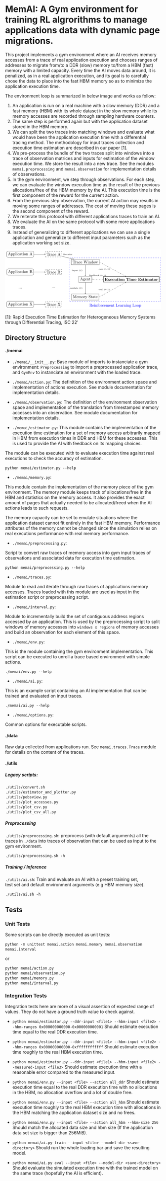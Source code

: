 # MemAI: A Gym environment for training RL algrorithms to manage applications data with dynamic page migrations.

This project implements a gym environment where an AI receives memory
accesses from a trace of real application execution and chooses ranges of 
addresses to migrate from/to a DDR (slow) memory to/from a HBM (fast) 
memory with a limited capacity. Every time the AI moves data around, it is 
penalized, as in a real application execution, and its goal is to carefully 
chose the data to place into the fast HBM memory so as to minimize the 
application execution time.

The environment loop is summarized in below image and works as follow:
1. An application is run on a real machine with a slow memory (DDR) and
a fast memory (HBM) with its whole dataset in the slow memory while
its memory accesses are recorded through sampling hardware counters.
2. The same step is performed again but with the application dataset
stored in the HBM memory.
3. We can split the two traces into matching windows and evaluate what 
would have been the application execution time with a differential 
tracing method. The methodology for input traces collection and execution 
time estimation are described in our paper [1].
4. We pre-process the bundle of the two traces split into windows into
a trace of observation matrices and inputs for estimation of the window
execution time. We store the result into a new trace.
See the modules `memai.preprocessing` and `memai.observation` for 
implementation details of observations.
5. In the gym environment, we step through observations. For each step,
we can evaluate the window execution time as the result of the previous
allocations/free of the HBM memory by the AI. This execution time
is the first component of the reward for the current action.
6. From the previous step observation, the current AI action may results in 
moving some ranges of addresses. The cost of moving these pages is the 
second component of the reward.
7. We reiterate this protocol with different applications traces to train an
AI.
8. We evaluate the AI on the same protocol with some more applications traces.
9. Instead of generalizing to different applications we can use a single 
application and generalize to different input parameters such as the 
application working set size.

![Gym environment loop description](./img/system-figure0.svg)

[1]: Rapid Execution Time Estimation for Heterogeneous Memory Systems through Differential Tracing, ISC 22'

## Directory Structure

#### ./memai

+ `./memai/__init__.py`:
Base module of imports to instanciate a gym environment: `Preprocessing`
to import a preprocessed application trace, and `GymEnv` to instanciate an
environment with the loaded trace.

+ `./memai/action.py`:
The definition of the environment action space and implementation of actions
execution. See module documentation for implementation details.

+ `./memai/observation.py`:
The definition of the environment observation space and implementation of 
the translation from timestamped memory accesses into an observation.
See module documentation for implementation details.

+ `./memai/estimator.py`:
This module contains the implementation of the execution time estimation 
for a set of memory
access arbitrarily mapped in HBM from execution times in DDR and HBM for
these accesses. This is used to provide the AI with feedback on its
mapping choices.

The module can be executed with to evaluate execution time against real
executions to check the accuracy of estimation.

```
python memai/estimator.py --help
```

+ `./memai/memory.py`:

This module contain the implementation of the memory piece of the gym
environment. The memory module keeps track of allocations/free
in the HBM and statistics on the memory access. It also provides the exact
amount of pages that actually needed to be allocated/freed when the AI
actions leads to such requests.

The memory capacity can be set to emulate situations where the application
dataset cannot fit entirely in the fast HBM memory.
Performance attributes of the memory cannot be changed since the simulation
relies on real executions performance with real memory performance.

+ `./memai/preprocessing.py`:

Script to convert raw traces of memory access into gym input traces of
observations and associated data for execution time estimation.

```
python memai/preprocessing.py --help
```

+ `./memai/traces.py`:

Module to read and iterate through raw traces of applications memory 
accesses. Traces loaded with this module are used as input in 
the estimation script or preprocessing script.

+ `./memai/interval.py`:

Module to incrementally build the set of contiguous address regions 
accessed by an application. This is used by the preprocessing script to 
split windows of memory accesses into `windows x regions` of memory 
accesses and build an observation for each element of this space.

+ `./memai/env.py`:

This is the module containing the gym environment implementation.
This script can be executed to unroll a trace based environment
with simple actions.

```
./memai/env.py --help
```

+ `./memai/ai.py`:

This is an example script containing an AI implementation that
can be trained and evaluated on input traces.

```
./memai/ai.py --help
```

+ `./memai/options.py`:

Common options for executable scripts.

#### ./data

Raw data collected from applications run.
See `memai.traces.Trace` module for details on the content of the traces.

#### ./utils

##### Legacy scripts: 

```
./utils/convert.sh
./utils/estimator_and_plotter.py
./utils/pebsview.py
./utils/plot_accesses.py
./utils/plot_csv.py
./utils/plot_csv_all.py
```

##### Preprocessing

`./utils/preprocessing.sh`: preprocess (with default arguments) all the 
traces in `./data` into traces of observation that can be used as input to 
the gym environment.

```
./utils/preprocessing.sh -h
```

##### Training / Inference

`./utils/ai.sh`: Train and evaluate an AI with a preset training set,  
test set and default environment arguments (e.g HBM memory size). 

```
./utils/ai.sh -h
```

## Tests

### Unit Tests

Some scripts can be directly executed as unit tests:
```
python -m unittest memai.action memai.memory memai.observation memai.interval
```
or
```
python memai/action.py
python memai/observation.py
python memai/memory.py
python memai/interval.py
```

### Integration Tests

Integration tests here are more of a visual assertion of expected range of 
values. They do not have a ground truth value to check against.

+ `python memai/estimator.py --ddr-input <file1> --hbm-input <file2> --hbm-ranges 0x000000000000-0x000000000001`
Should estimate execution time equal to the real DDR execution time.

+ `python memai/estimator.py --ddr-input <file1> --hbm-input <file2> --hbm-ranges 0x000000000000-0xffffffffffff`
Should estimate execution time roughly to the real HBM execution time.

+ `python memai/estimator.py --ddr-input <file1> --hbm-input <file2> --measured-input <file3>`
Should estimate execution time with a reasonable error compared to the measured input.

+ `python memai/env.py --input <file> --action all_ddr`
Should estimate execution time equal to the real DDR execution time with
no allocations in the HBM, no allocation overflow and a lot of double free.

+ `python memai/env.py --input <file> --action all_hbm`
Should estimate execution time roughly to the real HBM execution time with
allocations in the HBM matching the application dataset size and no frees.

+ `python memai/env.py --input <file> --action all_hbm --hbm-size 256`
Should match the allocated data size and hbm size (If the application 
data set size is bigger than 256MiB).

+ `python memai/ai.py train --input <file> --model-dir <save-directory>`
Should run the whole loading bar and save the resulting model.

+ `python memai/ai.py eval --input <file> --model-dir <save-directory>`
Should evaluate the simulated execution time with the trained model on the
same trace (hopefully the AI is efficient).
